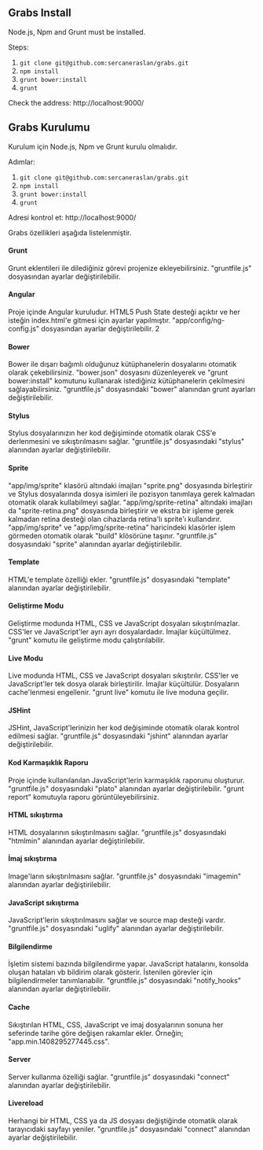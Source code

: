 ## Grabs Install

Node.js, Npm and Grunt must be installed.

Steps:

1. `git clone git@github.com:sercaneraslan/grabs.git`
2. `npm install`
3. `grunt bower:install`
4. `grunt`

Check the address: http://localhost:9000/


## Grabs Kurulumu

Kurulum için Node.js, Npm ve Grunt kurulu olmalıdır.

Adımlar:

1. `git clone git@github.com:sercaneraslan/grabs.git`
2. `npm install`
3. `grunt bower:install`
4. `grunt`

Adresi kontrol et: http://localhost:9000/

Grabs özellikleri aşağıda listelenmiştir.

#### Grunt
Grunt eklentileri ile dilediğiniz görevi projenize ekleyebilirsiniz.  "gruntfile.js" dosyasından ayarlar değiştirilebilir.

#### Angular
Proje içinde Angular kuruludur. HTML5 Push State desteği açıktır ve her isteğin index.html'e gitmesi için ayarlar yapılmıştır. "app/config/ng-config.js" dosyasından ayarlar değiştirilebilir.
2
#### Bower
Bower ile dışarı bağımlı olduğunuz kütüphanelerin dosyalarını otomatik olarak çekebilirsiniz. "bower.json" dosyasını düzenleyerek ve "grunt bower:install" komutunu kullanarak istediğiniz kütüphanelerin çekilmesini sağlayabilirsiniz. "gruntfile.js" dosyasındaki "bower" alanından grunt ayarları değiştirilebilir.

#### Stylus
Stylus dosyalarınızın her kod değişiminde otomatik olarak CSS'e derlenmesini ve sıkıştırılmasını sağlar. "gruntfile.js" dosyasındaki "stylus" alanından ayarlar değiştirilebilir.

#### Sprite
"app/img/sprite" klasörü altındaki imajları "sprite.png" dosyasında birleştirir ve Stylus dosyalarında dosya isimleri ile pozisyon tanımlaya gerek kalmadan otomatik olarak kullabilmeyi sağlar. "app/img/sprite-retina" altındaki imajları da "sprite-retina.png" dosyasında birleştirir ve ekstra bir işleme gerek kalmadan retina desteği olan cihazlarda retina'lı sprite'ı kullandırır. "app/img/sprite" ve "app/img/sprite-retina" haricindeki klasörler işlem görmeden otomatik olarak "build" klösörüne taşınır. "gruntfile.js" dosyasındaki "sprite" alanından ayarlar değiştirilebilir.

#### Template
HTML'e template özelliği ekler. "gruntfile.js" dosyasındaki "template" alanından ayarlar değiştirilebilir.

#### Geliştirme Modu
Geliştirme modunda HTML, CSS ve JavaScript dosyaları sıkıştırılmazlar. CSS'ler ve JavaScript'ler ayrı ayrı dosyalardadır. İmajlar küçültülmez. "grunt" komutu ile geliştirme modu çalıştırılabilir.

#### Live Modu
Live modunda HTML, CSS ve JavaScript dosyaları sıkıştırılır. CSS'ler ve JavaScript'ler tek dosya olarak birleştirilir. İmajlar küçültülür. Dosyaların cache'lenmesi engellenir. "grunt live" komutu ile live moduna geçilir.

#### JSHint
JSHint, JavaScript'lerinizin her kod değişiminde otomatik olarak kontrol edilmesi sağlar. "gruntfile.js" dosyasındaki "jshint" alanından ayarlar değiştirilebilir.

#### Kod Karmaşıklık Raporu
Proje içinde kullanılanılan JavaScript'lerin karmaşıklık raporunu oluşturur. "gruntfile.js" dosyasındaki "plato" alanından ayarlar değiştirilebilir. "grunt report" komutuyla raporu görüntüleyebilirsiniz.

#### HTML sıkıştırma
HTML dosyalarının sıkıştırılmasını sağlar. "gruntfile.js" dosyasındaki "htmlmin" alanından ayarlar değiştirilebilir.

#### İmaj sıkıştırma
Image'ların sıkıştırılmasını sağlar. "gruntfile.js" dosyasındaki "imagemin" alanından ayarlar değiştirilebilir.

#### JavaScript sıkıştırma
JavaScript'lerin sıkıştırılmasını sağlar ve source map desteği vardır. "gruntfile.js" dosyasındaki "uglify" alanından ayarlar değiştirilebilir.

#### Bilgilendirme
İşletim sistemi bazında bilgilendirme yapar. JavaScript hatalarını, konsolda oluşan hataları vb bildirim olarak gösterir. İstenilen görevler için bilgilendirmeler tanımlanabilir. "gruntfile.js" dosyasındaki "notify_hooks" alanından ayarlar değiştirilebilir.

#### Cache
Sıkıştırılan HTML, CSS, JavaScript ve imaj dosyalarının sonuna her seferinde tarihe göre değişen rakamlar ekler. Örneğin; "app.min.1408295277445.css".

#### Server
Server kullanma özelliği sağlar. "gruntfile.js" dosyasındaki "connect" alanından ayarlar değiştirilebilir.

#### Livereload
Herhangi bir HTML, CSS ya da JS dosyası değiştiğinde otomatik olarak tarayıcıdaki sayfayı yeniler. "gruntfile.js" dosyasındaki "connect" alanından ayarlar değiştirilebilir.
